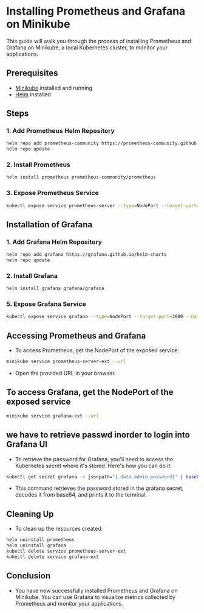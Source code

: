 # Installing Prometheus and Grafana on Minikube

This guide will walk you through the process of installing Prometheus and Grafana on Minikube, a local Kubernetes cluster, to monitor your applications.

## Prerequisites

- [Minikube](https://minikube.sigs.k8s.io/docs/start/) installed and running
- [Helm](https://helm.sh/docs/intro/install/) installed

## Steps

### 1. Add Prometheus Helm Repository

```bash
helm repo add prometheus-community https://prometheus-community.github.io/helm-charts
helm repo update
```
### 2. Install Prometheus

```bash
helm install prometheus prometheus-community/prometheus
```
### 3. Expose Prometheus Service

```bash
kubectl expose service prometheus-server --type=NodePort --target-port=9090 --name=prometheus-server-ext
```
## Installation of Grafana

### 1. Add Grafana Helm Repository

```bash
helm repo add grafana https://grafana.github.io/helm-charts
helm repo update
```
### 2. Install Grafana

```bash
helm install grafana grafana/grafana
```
### 5. Expose Grafana Service

```bash
kubectl expose service grafana --type=NodePort --target-port=3000 --name=grafana-ext
```
## Accessing Prometheus and Grafana

- To access Prometheus, get the NodePort of the exposed service:

```bash
minikube service prometheus-server-ext --url
```
- Open the provided URL in your browser.

## To access Grafana, get the NodePort of the exposed service 

```bash
minikube service grafana-ext --url
```
## we have to retrieve passwd inorder to login into Grafana UI

- To retrieve the password for Grafana, you'll need to access the Kubernetes secret where it's stored. Here's how you can do it:

```bash
kubectl get secret grafana -o jsonpath="{.data.admin-password}" | base64 --decode
```
- This command retrieves the password stored in the grafana secret, decodes it from base64, and prints it to the terminal.

## Cleaning Up
- To clean up the resources created:

```bash
helm uninstall prometheus
helm uninstall grafana
kubectl delete service prometheus-server-ext
kubectl delete service grafana-ext
```

## Conclusion
- You have now successfully installed Prometheus and Grafana on Minikube. You can use Grafana to visualize metrics collected by Prometheus and monitor your applications.
